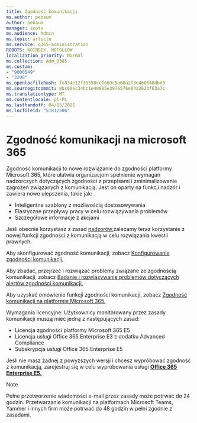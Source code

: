 ```yaml
---
title: Zgodność komunikacji
ms.author: pebaum
author: pebaum
manager: scotv
ms.audience: Admin
ms.topic: article
ms.service: o365-administration
ROBOTS: NOINDEX, NOFOLLOW
localization_priority: Normal
ms.collection: Adm_O365
ms.custom:
- "9000549"
- "3208"
ms.openlocfilehash: fe834e12f35550cef669c5a60a2f3e460648dbd0
ms.sourcegitcommit: 8bc60ec34bc1e40685e3976576e04a2623f63a7c
ms.translationtype: MT
ms.contentlocale: pl-PL
ms.lasthandoff: 04/15/2021
ms.locfileid: "51817506"
---
```

# <a name="communication-compliance-in-microsoft-365"></a>Zgodność komunikacji na microsoft 365

Zgodność komunikacji to nowe rozwiązanie do zgodności platformy Microsoft 365, które ułatwia organizacjom spełnienie wymagań nadzorczych dotyczących zgodności z przepisami i zminimalizowanie zagrożeń związanych z komunikacją. Jest on oparty na funkcji nadzór i zawiera nowe ulepszenia, takie jak:

- Inteligentne szablony z możliwością dostosowywania
- Elastyczne przepływy pracy w celu rozwiązywania problemów
- Szczegółowe informacje z akcjami

Jeśli obecnie korzystasz z zasad [nadzorów,](https://docs.microsoft.com/microsoft-365/compliance/supervision-policies)zalecamy teraz korzystanie z nowej funkcji zgodności z komunikacją w celu rozwiązania kwestii prawnych.

Aby skonfigurować zgodność komunikacji, zobacz [Konfigurowanie zgodności komunikacji.](https://docs.microsoft.com/microsoft-365/compliance/communication-compliance-configure)

Aby zbadać, przejrzeć i rozwiązać problemy związane ze zgodnością komunikacji, zobacz [Badanie i rozwiązywanie problemów dotyczących alertów zgodności komunikacji.](https://docs.microsoft.com/microsoft-365/compliance/communication-compliance-investigate-remediate)

Aby uzyskać omówienie funkcji zgodności komunikacji, zobacz [Zgodność komunikacji na platformie Microsoft 365.](https://docs.microsoft.com/microsoft-365/compliance/communication-compliance)

Wymagania licencyjne: Użytkownicy monitorowany przez zasady komunikacji muszą mieć jedną z następujących zasad:

- Licencja zgodności platformy Microsoft 365 E5
- Licencja usługi Office 365 Enterprise E3 z dodatku Advanced Compliance
- Subskrypcja usługi Office 365 Enterprise E5

Jeśli nie masz żadnej z powyższych wersji i chcesz wypróbować zgodność z komunikacją, zarejestruj się w celu wypróbowania usługi **[Office 365 Enterprise E5.](https://go.microsoft.com/fwlink/p/?LinkID=698279)**

> [!NOTE]
> Pełne przetworzenie wiadomości e-mail przez zasady może potrwać do 24 godzin. Przetwarzanie komunikacji na platformach Microsoft Teams, Yammer i innych firm może potrwać do 48 godzin w pełni zgodnie z zasadami.
